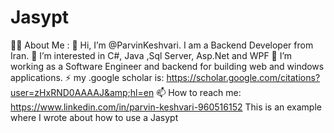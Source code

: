 # Jasypt
👩‍💻 About Me : 👋 Hi, I’m @ParvinKeshvari. I am a Backend Developer from Iran.  👀 I’m interested in C#, Java ,Sql Server, Asp.Net and WPF  🔭 I’m working as a Software Engineer and backend for building web and windows applications.  ⚡ my .google scholar is: https://scholar.google.com/citations?user=zHxRND0AAAAJ&amp;hl=en  📫 How to reach me: https://www.linkedin.com/in/parvin-keshvari-960516152  This is an example where I wrote about how to use a Jasypt
